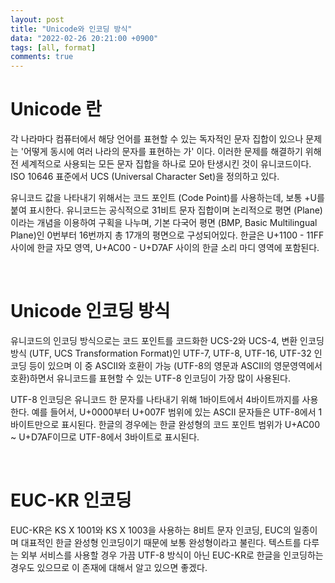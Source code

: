 ```yaml
---
layout: post
title: "Unicode와 인코딩 방식"
data: "2022-02-26 20:21:00 +0900"
tags: [all, format]
comments: true
---
```


# Unicode 란

각 나라마다 컴퓨터에서 해당 언어를 표현할 수 있는 독자적인 문자 집합이 있으나 문제는 '어떻게 동시에 여러 나라의 문자를 표현하는 가' 이다. 이러한 문제를 해결하기 위해 전 세계적으로 사용되는 모든 문자 집합을 하나로 모아 탄생시킨 것이 유니코드이다. ISO 10646 표준에서 UCS (Universal Character Set)을 정의하고 있다.

유니코드 값을 나타내기 위해서는 코드 포인트 (Code Point)를 사용하는데, 보통 +U를 붙여 표시한다. 유니코드는 공식적으로 31비트 문자 집합이며 논리적으로 평면 (Plane)이라는 개념을 이용하여 구획을 나누며, 기본 다국어 평면 (BMP, Basic Multilingual Plane)인 0번부터 16번까지 총 17개의 평면으로 구성되어있다. 한글은 U+1100 - 11FF 사이에 한글 자모 영역, U+AC00 - U+D7AF 사이의 한글 소리 마디 영역에 포함된다.

<br>

# Unicode 인코딩 방식

유니코드의 인코딩 방식으로는 코드 포인트를 코드화한 UCS-2와 UCS-4, 변환 인코딩 방식 (UTF, UCS Transformation Format)인 UTF-7, UTF-8, UTF-16, UTF-32 인코딩 등이 있으며 이 중 ASCII와 호환이 가능 (UTF-8의 영문과 ASCII의 영문영역에서 호환)하면서 유니코드를 표현할 수 있는 UTF-8 인코딩이 가장 많이 사용된다.

UTF-8 인코딩은 유니코드 한 문자를 나타내기 위해 1바이트에서 4바이트까지를 사용한다. 예를 들어서, U+0000부터 U+007F 범위에 있는 ASCII 문자들은 UTF-8에서 1바이트만으로 표시된다. 한글의 경우에는 한글 완성형의 코드 포인트 범위가 U+AC00 ~ U+D7AF이므로 UTF-8에서 3바이트로 표시된다.

<br>

# EUC-KR 인코딩

EUC-KR은 KS X 1001와 KS X 1003을 사용하는 8비트 문자 인코딩, EUC의 일종이며 대표적인 한글 완성형 인코딩이기 때문에 보통 완성형이라고 불린다. 텍스트를 다루는 외부 서비스를 사용할 경우 가끔 UTF-8 방식이 아닌 EUC-KR로 한글을 인코딩하는 경우도 있으므로 이 존재에 대해서 알고 있으면 좋겠다.

